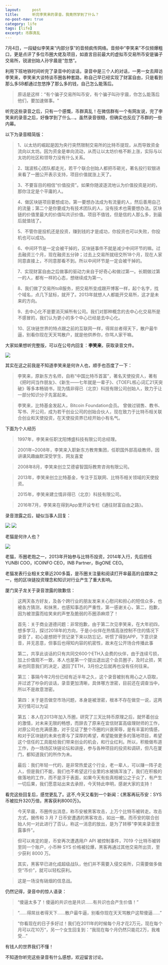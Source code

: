 ```yaml
---
layout:     post
title:      听完李笑来的录音，我竟然学到了什么？
no-post-nav: true
category: life
tags: [life]
excerpt: 币群真乱
---
```


7月4日，一段疑似李笑来“内部分享”的音频疯传网络。音频中“李笑来”不仅频爆粗口，更是点评了多位币圈大佬及项目，如直言目前最大的虚拟币交易所币安是骗子交易所，锐波创始人孙宇晨是“忽悠”。

利用下班地铁时间听完了录音中的谈话，录音中是三个人的对话，一男一女去拜访李笑来，李笑来大谈特谈币圈各种套路，称自己早已经实现了财富自由，只是看到那么多SB都通过忽悠挣了那么多的钱，自己怎么能落后。

> 原话是这样：“有个骗子交易所叫币安，有个骗子叫孙宇晨，你怎么能落后他们，要加速做事。"

听完这些录音之后，只有一个感慨，币群真乱！在微信群有一个有网友说，完了李笑来的录音之后，好像学到了什么...。虽然录音很糙，但确实也反应了币群的一些内幕。

以下为录音精简版：

> 1、以太坊的崛起是因为央行突然限制交易所的比特币提现，从而导致资金流向以太坊。因为资金是单向流动，从而让以太坊价格不断上涨，实际与以太坊的社区和领导力没有什么关系。

> 2、瑞波核心团队都走光，若干个联合创始人都把币砸光，著名投行软银进来看了一圈公开表示支持，项目价值就涨上天了。

> 3、不要盲目的相信“价值投资”。如果你随波逐流地认为价值投资是对的，那你注定是个平庸的人。

> 4、做区块链项目要想成功，第一要想办法成为有流量的人，然后善用自己的流量；第二个是你要成为有技术团队的人，没有技术也需要想办法。区块链的价值里最大的价值叫共识价值。项目不值钱，但是信的人那么多，到最后就值钱了。

> 5、不管你是投机还是投资，赚到钱的才是成功，你投资也可以失败，你投机也可以成功。

> 6、中间环节是一定会被干掉的，区块链事件不就是减少中间环节的嘛。过去融资三个月，现在融资五分钟；过去上交易所就纽交所18个月，现在人家同意直接上，不同意那看不到。所以中间环节是一定会被干掉的。

> 7、实现财富自由之后做事的驱动力来自于好奇心和做过第一。长期做过第一的人，都有一样的心态，想继续成为第一。

> 8、我们做了交易所toB服务，把交易所变成跟开博客一样，起个名字，找个域名，点几下鼠标，就开了。2013年就想人人都能开交易所，这才是未来的方向。

> 9、去中心化不是要消灭掉所有公司。我们对那种概念的去中心化交易所是不感冒的，我们认为更小的多个中心已经是去中心化。

> 10、区块链世界的特点跟之前的互联网一样，得屌丝者得天下，散户最牛逼，别看你现在天天骂散户，就是他供养你，你骂人家干嘛。

大家如果想听完整版，可以在公号内回复：**李笑来**，获取录音文件。

![](https://huangfeifei.github.io/assets/images/2018/life/xiaolai.jpg)

其实在这之前我是不知道李笑来是何许人也，顺手也百度了一下：

> 李笑来，原新东方名师，自称“中国比特币首富”，著名天使投资人，著有《把时间当作朋友》、《新生——七年就是一辈子》、《TOEFL核心词汇21天突破》等多本畅销书，现为情非得已（北京）科技有限公司创始人，致力于让一部分知识分子先富起来。

> 李笑来，比特基金发起人，Bitcoin Foundation会员。 曾做过销售、教书、写书、开公司，成为若干创业公司的创始合伙人，现在致力于比特币相关联合创业和天使投资，在天使投资界已经开始小有名气。

下面为个人经历

> 1997年，李笑来任职沈阳博盛科技有限公司总经理。 

> 2001年~2008年，李笑来入职新东方教育集团，任职国外部高级教师，因讲课风趣幽默深受学生、网友喜爱

> 2008年8月，李笑来创立艾德睿智国际教育咨询有限公司。 

> 2013年，李笑来创立比特基金，专注于互联网、比特币相关领域的天使投资。 

> 2015年，李笑来建立情非得已（北京）科技有限公司。 

> 2016年7月，李笑来在得到App里开设专栏《通往财富自由之路》。

录音泄露之后，疑似当事人回复：

![](https://huangfeifei.github.io/assets/images/2018/life/lixiaolaith.png)
![](https://huangfeifei.github.io/assets/images/2018/life/laopao.png)

老猫是何许人也？

![](https://huangfeifei.github.io/assets/images/2018/life/laomaoren.jpg)


老猫，币圈老炮之一，2013年开始参与比特币投资，2014年入行，先后担任YUNBI COO，ICOINFO CEO，INB Partner，BigONE CEO。

老猫发表行业相关文章近200多篇，是币圈关注量和阅读打开率最高的自媒体之一，他的区块链投资理念和知识对行业产生了重大影响。


厦门吴子龙关于录音泄露的致歉信：

>这两天各方好友，及各个跨行业的朋友发来关心慰问和担心的短信众多，也被各方猜测，和抹黑，也感知事态的严重性，第一感谢关心，第二，抱歉，因为被泄露而给笑来的声誉及脆弱的币圈添麻烦了！

>首先：关于商业道德问题：非常抱歉，由于第二次见李笑来，在大年初四，想多学习，探讨2018年的方向，于是小伙伴在热情高涨控制不住的情况下录音了，初心是想把干货记录下来以防忘记，听惯了得到APP，下意识录音，并无恶意，但事后也得知内容的机密性，故未在公开场合传播此事

>第二，共享此谈话的只有共同交600个ETH入会费的伙伴，由于连续亏损，加上价值观不一致，本人也是第一个提出退出这个会员圈子，及时止损，笑来也同意我们的决定，退回了ETH，3月份之后就再也没有任何往来。

>第三：事隔今年2月份已经有近半年之久，这个录音被别有用心之人窃取，并过滤了吵杂的谈话，录音更加清晰，具体哪方泄密，目前还在调查当中，所以不是故意泄密。

>第四：关于是否做空市场问题，本身是被泄密，根本不存在做空一说，这两天行情可以为证

>第五：本人在2013年加入币圈，研究了三天比特币原理之后，就怀着创业的激情，对未来无限的畅想，而辞去了原来在宜信财富高级理财师的工作，对原公司也充满感激，对于见证了整个币圈的兴衰荣辱，是有丰富的情感，和对于区块链的未来也寄与了深厚的希望，希望能做更多的落地项目，希望这个信任的工具能给我们带来创业的机会，和行业红利。所以，积极做布道工作，办一场场区块链论坛和讲座，参与各种项目的投资和调研，但凡在厦门，都知道我们的所作为未。

>最后：我们年轻一代的，是非常热爱这个行业，老一辈人，可以赚一阵子走人，但是我们不能，我们也不希望这行业里的水被搞浑浊了，我们在积极的做落地的工作，而不是浮于表面，如果今天有些真相被公之于众了，有产生一切后果，我们愿意站出来去承担，今天特此申明，感谢大家的支持！

看完这些回复后，感觉更乱了。这不,今天又看到一个新闻：《黑客再玩币安：SYS币被拉升320万倍，黑客获利8000万》。

> 今天早晨，币圈传出消息，称币安被黑客攻击，上万个比特币被转走。攻击方式，据传和 3 月 7 日币安遭遇的黑客攻击，如出一撤。而币安的联合创始人何一对此进行了否认，称这一消息的放出，是为了转移“李笑来录音泄露事件”。

>但可以肯定的是，币安再次遭遇用户 API 被控制事件，7019 个比特币被转至同一个账户，小币种 SYS 价格被拉爆，黑客再通过其他交易所出货，至少获利 8000 万。

>其实，黑客早已进化成超级战队，他们并不需要入侵交易所，只需要做多做空“币价”，就可以轻松获利。

>这是一场没有硝烟的信息战。

仍然记得，录音中的惊人语录：

>“傻逼太多了！傻逼的共识也是共识……有共识也会产生价值！”

>“……得屌丝者得天下……散户最牛逼，别看你现在天天骂散户这帮傻逼……”

>“你看现在的日子多好过！我们在2011年的时候每个月才花2万元，现在每个月可以花10万“，另一个女生回复到：“我现在每个月仍然只能花2万，我难受...”

有钱人的世界我们不懂！

不知道你听完这些录音有什么感想，欢迎留言讨论。

